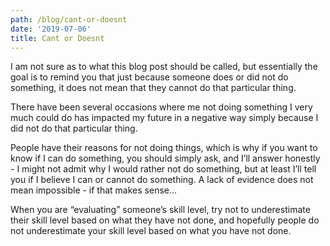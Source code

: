 ```yaml
---
path: /blog/cant-or-doesnt
date: '2019-07-06'
title: Cant or Doesnt
---
```

I am not sure as to what this blog post should be called, but essentially the goal is to remind you that just because someone does or did not do something, it does not mean that they cannot do that particular thing. 

There have been several occasions where me not doing something I very much could do has impacted my future in a negative way simply because I did not do that particular thing. 

People have their reasons for not doing things, which is why if you want to know if I can do something, you should simply ask, and I’ll answer honestly - I might not admit why I would rather not do something, but at least I’ll tell you if I believe I can or cannot do something. A lack of evidence does not mean impossible - if that makes sense… 

When you are “evaluating” someone’s skill level, try not to underestimate their skill level based on what they have not done, and hopefully people do not underestimate your skill level based on what you have not done. 
